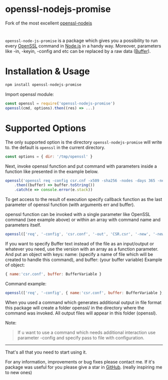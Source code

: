 # openssl-nodejs-promise

Fork of the most excellent [openssl-nodejs](https://github.com/codevibess/openssl-nodejs)
#
`openssl-node-js-promise` is a package which gives you a possibility to run every [OpenSSL](https://www.openssl.org/) command in [Node.js](https://nodejs.org/en/) in a handy way. Moreover, parameters like -in, -keyin, -config and etc can be replaced by a raw data ([Buffer](https://nodejs.org/dist/latest-v10.x/docs/api/buffer.html)).

# Installation &amp; Usage

```javascript
npm install openssl-nodejs-promise
```

Import openssl module:
```javascript
const openssl = require('openssl-nodejs-promise')
openssl(cmd, options).then((res) => ...)
```

Supported Options
=================
The only supported option is the directory `openssl-nodejs-promise` will write to.
the default is `openssl` in the current directory.

```javascript
const options = { dir: '/tmp/openssl' }
```

Next, invoke openssl function and put command with parameters inside a function like presented in the example below.
```javascript
openssl('openssl req -config csr.cnf -x509 -sha256 -nodes -days 365 -newkey rsa:2048 -keyout key.key -out certificate.crt')
    .then((buffer) => buffer.toString())
    .catch(e => console.error(e.stack))
```

To get access to the result of execution specify callback function as the last parameter of openssl function (with arguments err and buffer).

openssl function can be invoked with a single parameter like OpenSSL command (see example above) or within an array with command name and parameters itself.
```javascript
openssl(['req', '-config', 'csr.conf', '-out', 'CSR.csr', '-new', '-newkey', 'rsa:2048', '-nodes', '-keyout', 'privateKey.key');
```

If you want to specify Buffer text instead of the file as an input/output or whatever you need, use the version with an array as a function parameter.
And put an object with keys: name: (specify a name of file which will be created to handle this command), and buffer: (your buffer variable)
Example of object:

```javascript
{ name:'csr.conf', buffer: BufferVariable }
```
Command example:
```javascript
openssl(['req', '-config', { name:'csr.conf', buffer: BufferVariable }, '-out', 'CSR.csr', '-new', '-newkey', 'rsa:2048', '-nodes', '-keyout', 'privateKey.key']);
```

When you used a command which generates additional output in file format this package will create a folder openssl/ in the directory where the command was invoked. All output files will appear in this folder (openssl).

Note: 
> If u want to use a command which needs additional interaction use parameter -config and specify pass to file with configuration.
---
That's all that you need to start using it.

For any information, improvements or bug fixes please contact me.
If it's package was useful for you please give a star in [GitHub](https://github.com/codevibess). (really inspiring me to new ones)